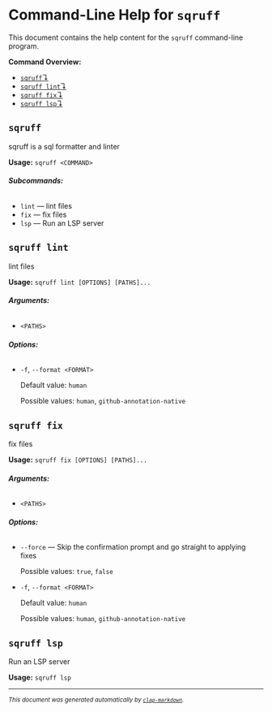 # Command-Line Help for `sqruff`

This document contains the help content for the `sqruff` command-line program.

**Command Overview:**

* [`sqruff`↴](#sqruff)
* [`sqruff lint`↴](#sqruff-lint)
* [`sqruff fix`↴](#sqruff-fix)
* [`sqruff lsp`↴](#sqruff-lsp)

## `sqruff`

sqruff is a sql formatter and linter

**Usage:** `sqruff <COMMAND>`

###### **Subcommands:**

* `lint` — lint files
* `fix` — fix files
* `lsp` — Run an LSP server



## `sqruff lint`

lint files

**Usage:** `sqruff lint [OPTIONS] [PATHS]...`

###### **Arguments:**

* `<PATHS>`

###### **Options:**

* `-f`, `--format <FORMAT>`

  Default value: `human`

  Possible values: `human`, `github-annotation-native`




## `sqruff fix`

fix files

**Usage:** `sqruff fix [OPTIONS] [PATHS]...`

###### **Arguments:**

* `<PATHS>`

###### **Options:**

* `--force` — Skip the confirmation prompt and go straight to applying fixes

  Possible values: `true`, `false`

* `-f`, `--format <FORMAT>`

  Default value: `human`

  Possible values: `human`, `github-annotation-native`




## `sqruff lsp`

Run an LSP server

**Usage:** `sqruff lsp`



<hr/>

<small><i>
    This document was generated automatically by
    <a href="https://crates.io/crates/clap-markdown"><code>clap-markdown</code></a>.
</i></small>

